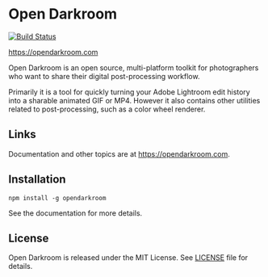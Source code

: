 # Open Darkroom

[![Build Status](https://travis-ci.org/opendarkroom/toolkit.svg?branch=master)](https://travis-ci.org/opendarkroom/toolkit)

https://opendarkroom.com

Open Darkroom is an open source, multi-platform toolkit for photographers who want to share their digital post-processing workflow. 

Primarily it is a tool for quickly turning your Adobe Lightroom edit history into a sharable animated GIF or MP4.
However it also contains other utilities related to post-processing, such as a color wheel renderer.

## Links

Documentation and other topics are at <https://opendarkroom.com>.


## Installation

```
npm install -g opendarkroom
```

See the documentation for more details.


## License

Open Darkroom is released under the MIT License. See [LICENSE][1] file for details.

[1]: https://github.com/opendarkroom/toolkit/blob/master/LICENSE
